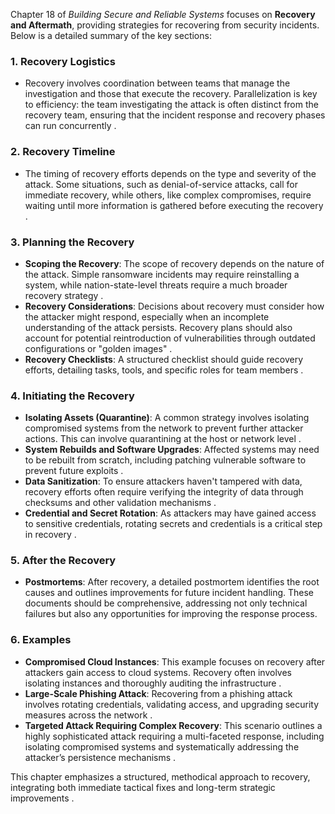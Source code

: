 Chapter 18 of *Building Secure and Reliable Systems* focuses on **Recovery and Aftermath**, providing strategies for recovering from security incidents. Below is a detailed summary of the key sections:

### 1. **Recovery Logistics**
   - Recovery involves coordination between teams that manage the investigation and those that execute the recovery. Parallelization is key to efficiency: the team investigating the attack is often distinct from the recovery team, ensuring that the incident response and recovery phases can run concurrently .

### 2. **Recovery Timeline**
   - The timing of recovery efforts depends on the type and severity of the attack. Some situations, such as denial-of-service attacks, call for immediate recovery, while others, like complex compromises, require waiting until more information is gathered before executing the recovery  .

### 3. **Planning the Recovery**
   - **Scoping the Recovery**: The scope of recovery depends on the nature of the attack. Simple ransomware incidents may require reinstalling a system, while nation-state-level threats require a much broader recovery strategy  .
   - **Recovery Considerations**: Decisions about recovery must consider how the attacker might respond, especially when an incomplete understanding of the attack persists. Recovery plans should also account for potential reintroduction of vulnerabilities through outdated configurations or "golden images"  .
   - **Recovery Checklists**: A structured checklist should guide recovery efforts, detailing tasks, tools, and specific roles for team members  .

### 4. **Initiating the Recovery**
   - **Isolating Assets (Quarantine)**: A common strategy involves isolating compromised systems from the network to prevent further attacker actions. This can involve quarantining at the host or network level  .
   - **System Rebuilds and Software Upgrades**: Affected systems may need to be rebuilt from scratch, including patching vulnerable software to prevent future exploits  .
   - **Data Sanitization**: To ensure attackers haven't tampered with data, recovery efforts often require verifying the integrity of data through checksums and other validation mechanisms  .
   - **Credential and Secret Rotation**: As attackers may have gained access to sensitive credentials, rotating secrets and credentials is a critical step in recovery .

### 5. **After the Recovery**
   - **Postmortems**: After recovery, a detailed postmortem identifies the root causes and outlines improvements for future incident handling. These documents should be comprehensive, addressing not only technical failures but also any opportunities for improving the response process.

### 6. **Examples**
   - **Compromised Cloud Instances**: This example focuses on recovery after attackers gain access to cloud systems. Recovery often involves isolating instances and thoroughly auditing the infrastructure .
   - **Large-Scale Phishing Attack**: Recovering from a phishing attack involves rotating credentials, validating access, and upgrading security measures across the network .
   - **Targeted Attack Requiring Complex Recovery**: This scenario outlines a highly sophisticated attack requiring a multi-faceted response, including isolating compromised systems and systematically addressing the attacker’s persistence mechanisms  .

This chapter emphasizes a structured, methodical approach to recovery, integrating both immediate tactical fixes and long-term strategic improvements  .